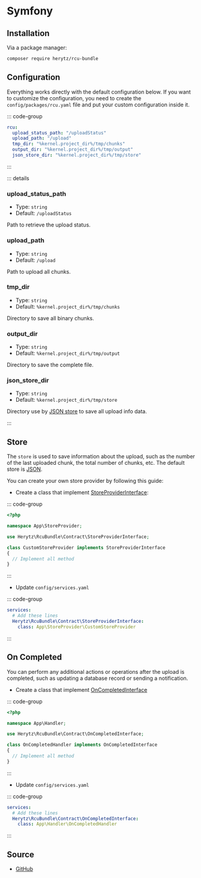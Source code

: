 # Symfony

## Installation

Via a package manager:

```bash
composer require herytz/rcu-bundle
```

## Configuration

Everything works directly with the default configuration below. If you want to customize the configuration, you need to create the `config/packages/rcu.yaml` file and put your custom configuration inside it.

::: code-group

```yaml [config/packages/rcu.yaml]
rcu:
  upload_status_path: "/uploadStatus"
  upload_path: "/upload"
  tmp_dir: "%kernel.project_dir%/tmp/chunks"
  output_dir: "%kernel.project_dir%/tmp/output"
  json_store_dir: "%kernel.project_dir%/tmp/store"
```

:::

::: details

### upload_status_path

- Type: `string`
- Default: `/uploadStatus`

Path to retrieve the upload status.

### upload_path

- Type: `string`
- Default: `/upload`

Path to upload all chunks.

### tmp_dir

- Type: `string`
- Default: `%kernel.project_dir%/tmp/chunks`

Directory to save all binary chunks.

### output_dir

- Type: `string`
- Default: `%kernel.project_dir%/tmp/output`

Directory to save the complete file.

### json_store_dir

- Type: `string`
- Default: `%kernel.project_dir%/tmp/store`

Directory use by [JSON store](#store) to save all upload info data.

:::

## Store

The `store` is used to save information about the upload, such as the number of the last uploaded chunk, the total number of chunks, etc. The default store is [JSON](https://github.com/heryTz/rcu-symfony/blob/main/src/StoreProvider/JsonStoreProvider.php).

You can create your own store provider by following this guide:

- Create a class that implement [StoreProviderInterface](https://github.com/heryTz/rcu-symfony/blob/main/src/Contract/StoreProviderInterface.php):

::: code-group

```php [src/StoreProvider/CustomStoreProvider.php]
<?php

namespace App\StoreProvider;

use Herytz\RcuBundle\Contract\StoreProviderInterface;

class CustomStoreProvider implements StoreProviderInterface
{
  // Implement all method
}
```

:::

- Update `config/services.yaml`

::: code-group

```yaml [config/services.yaml]
services:
  # Add these lines
  Herytz\RcuBundle\Contract\StoreProviderInterface:
    class: App\StoreProvider\CustomStoreProvider
```

:::

## On Completed

You can perform any additional actions or operations after the upload is completed, such as updating a database record or sending a notification.

- Create a class that implement [OnCompletedInterface](https://github.com/heryTz/rcu-symfony/blob/main/src/Contract/OnCompletedInterface.php)

::: code-group

```php [src/Handler/OnCompletedHandler.php]
<?php

namespace App\Handler;

use Herytz\RcuBundle\Contract\OnCompletedInterface;

class OnCompletedHandler implements OnCompletedInterface
{
  // Implement all method
}
```

:::

- Update `config/services.yaml`

::: code-group

```yaml [config/services.yaml]
services:
  # Add these lines
  Herytz\RcuBundle\Contract\OnCompletedInterface:
    class: App\Handler\OnCompletedHandler
```

:::

## Source

- [GitHub](https://github.com/heryTz/rcu-symfony)
